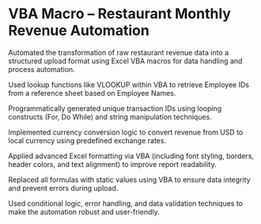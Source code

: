 # VBA Macro – Restaurant Monthly Revenue Automation
Automated the transformation of raw restaurant revenue data into a structured upload format using Excel VBA macros for data handling and process automation.

Used lookup functions like VLOOKUP within VBA to retrieve Employee IDs from a reference sheet based on Employee Names.

Programmatically generated unique transaction IDs using looping constructs (For, Do While) and string manipulation techniques.

Implemented currency conversion logic to convert revenue from USD to local currency using predefined exchange rates.

Applied advanced Excel formatting via VBA (including font styling, borders, header colors, and text alignment) to improve report readability.

Replaced all formulas with static values using VBA to ensure data integrity and prevent errors during upload.

Used conditional logic, error handling, and data validation techniques to make the automation robust and user-friendly.
